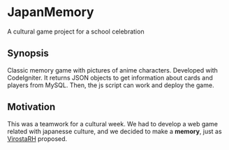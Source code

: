 # JapanMemory
A cultural game project for a school celebration

## Synopsis
Classic memory game with pictures of anime characters. Developed with CodeIgniter. It returns JSON objects to get information about cards and players from MySQL. Then, the js script can work and deploy the game.

## Motivation
This was a teamwork for a cultural week. We had to develop a web game related with japanesse culture, and we decided to make a **memory**, just as [VirostaRH](https://github.com/VirostaRH) proposed.

